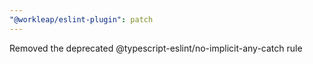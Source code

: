 ```yaml
---
"@workleap/eslint-plugin": patch
---
```


Removed the deprecated @typescript-eslint/no-implicit-any-catch rule
